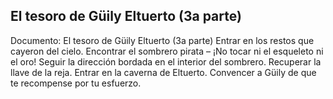 ## El tesoro de Güily Eltuerto (3a parte)
Documento: El tesoro de Güily Eltuerto (3a parte)
Entrar en los restos que cayeron del cielo.
Encontrar el sombrero pirata – ¡No tocar ni el esqueleto ni el oro!
Seguir la dirección bordada en el interior del sombrero.
Recuperar la llave de la reja.
Entrar en la caverna de Eltuerto.
Convencer a Güily de que te recompense por tu esfuerzo.
